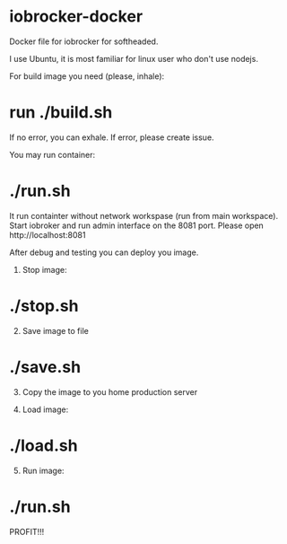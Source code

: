# iobrocker-docker

Docker file for iobrocker for softheaded.

I use Ubuntu, it is most familiar for linux user who don't use nodejs.

For build image you need (please, inhale):
# run ./build.sh

If no error, you can exhale.
If error, please create issue.

You may run container:
# ./run.sh

It run containter without network workspase (run from main workspace). 
Start iobroker and run admin interface on the 8081 port.
Please open http://localhost:8081

After debug and testing you can deploy you image.
1. Stop image:
# ./stop.sh

2. Save image to file
# ./save.sh

3. Copy the image to you home production server

4. Load image:
# ./load.sh

5. Run image:
# ./run.sh 

PROFIT!!!
